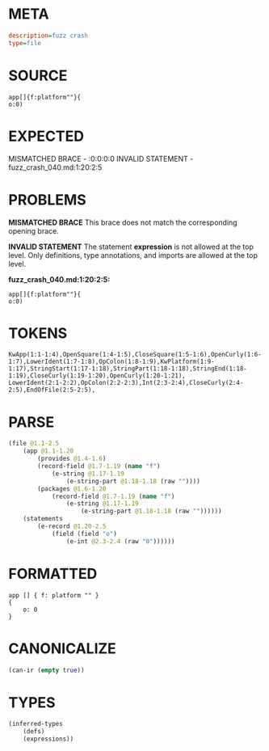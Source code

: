 # META
~~~ini
description=fuzz crash
type=file
~~~
# SOURCE
~~~roc
app[]{f:platform""}{
o:0)
~~~
# EXPECTED
MISMATCHED BRACE - :0:0:0:0
INVALID STATEMENT - fuzz_crash_040.md:1:20:2:5
# PROBLEMS
**MISMATCHED BRACE**
This brace does not match the corresponding opening brace.

**INVALID STATEMENT**
The statement **expression** is not allowed at the top level.
Only definitions, type annotations, and imports are allowed at the top level.

**fuzz_crash_040.md:1:20:2:5:**
```roc
app[]{f:platform""}{
o:0)
```


# TOKENS
~~~zig
KwApp(1:1-1:4),OpenSquare(1:4-1:5),CloseSquare(1:5-1:6),OpenCurly(1:6-1:7),LowerIdent(1:7-1:8),OpColon(1:8-1:9),KwPlatform(1:9-1:17),StringStart(1:17-1:18),StringPart(1:18-1:18),StringEnd(1:18-1:19),CloseCurly(1:19-1:20),OpenCurly(1:20-1:21),
LowerIdent(2:1-2:2),OpColon(2:2-2:3),Int(2:3-2:4),CloseCurly(2:4-2:5),EndOfFile(2:5-2:5),
~~~
# PARSE
~~~clojure
(file @1.1-2.5
	(app @1.1-1.20
		(provides @1.4-1.6)
		(record-field @1.7-1.19 (name "f")
			(e-string @1.17-1.19
				(e-string-part @1.18-1.18 (raw ""))))
		(packages @1.6-1.20
			(record-field @1.7-1.19 (name "f")
				(e-string @1.17-1.19
					(e-string-part @1.18-1.18 (raw ""))))))
	(statements
		(e-record @1.20-2.5
			(field (field "o")
				(e-int @2.3-2.4 (raw "0"))))))
~~~
# FORMATTED
~~~roc
app [] { f: platform "" }
{
	o: 0
}
~~~
# CANONICALIZE
~~~clojure
(can-ir (empty true))
~~~
# TYPES
~~~clojure
(inferred-types
	(defs)
	(expressions))
~~~
